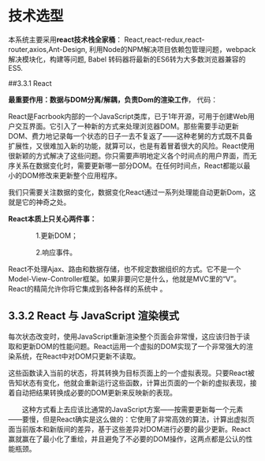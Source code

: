 # 技术选型

本系统主要采用**react技术栈全家桶**：
React,react-redux,react-router,axios,Ant-Design,
利用Node的NPM解决项目依赖包管理问题，webpack解决模块化，构建等问题, Babel 转码器将最新的ES6转为大多数浏览器兼容的ES5.

##3.3.1  React

**最重要作用：数据与DOM分离/解耦，负责Dom的渲染工作**，
代码：


React是Facrbook内部的一个JavaScript类库，已于1年开源，可用于创建Web用户交互界面。它引入了一种新的方式来处理浏览器DOM。那些需要手动更新DOM、费力地记录每一个状态的日子一去不复返了——这种老舅的方式既不具备扩展性，又很难加入新的功能，就算可以，也是有着冒着很大的风险。React使用很新颖的方式解决了这些问题。你只需要声明地定义各个时间点的用户界面，而无序关系在数据变化时，需要更新哪一部分DOM。在任何时间点，React都能以最小的DOM修改来更新整个应用程序。

我们只需要关注数据的变化，数据变化React通过一系列处理能自动更新Dom，这就是它的神奇之处。


**React本质上只关心两件事：**

　　　　1.更新DOM；

　　　　2.响应事件。


React不处理Ajax、路由和数据存储，也不规定数据组织的方式。它不是一个Model-View-Controller框架。如果非要问它是什么，他就是MVC里的“V”。React的精简允许你将它集成到各种各样的系统中 。


## 3.3.2 React 与 JavaScript 渲染模式
每次状态改变时，使用JavaScript重新渲染整个页面会非常慢，这应该归咎于读取和更新DOM的性能问题。React运用一个虚拟的DOM实现了一个非常强大的渲染系统，在React中对DOM只更新不读取。

这些函数读入当前的状态，将其转换为目标页面上的一个虚拟表现。只要React被告知状态有变化，他就会重新运行这些函数，计算出页面的一个新的虚拟表现，接着自动把结果转换成必要的DOM更新来反映新的表现。

　　这种方式看上去应该比通常的JavaScript方案——按需要更新每一个元素——要慢，但是React确实是这么做的：它使用了非常高效的算法，计算出虚拟页面当前版本和新版间的差异，基于这些差异对DOM进行必要的最少更新。React赢就赢在了最小化了重绘，并且避免了不必要的DOM操作，这两点都是公认的性能瓶颈。